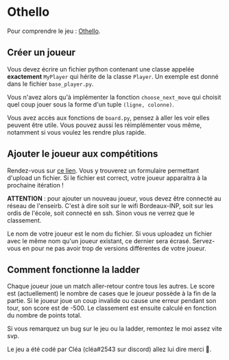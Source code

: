 # Othello

Pour comprendre le jeu : [Othello](https://www.eothello.com/).

## Créer un joueur

Vous devez écrire un fichier python contenant une classe appelée **exactement** ``MyPlayer`` qui hérite de la classe ``Player``. Un exemple est donné dans le fichier ``base_player.py``.

Vous n'avez alors qu'à implémenter la fonction ``choose_next_move`` qui choisit quel coup jouer sous la forme d'un tuple ``(ligne, colonne)``. 

Vous avez accès aux fonctions de ``board.py``, pensez à aller les voir elles peuvent être utile. Vous pouvez aussi les réimplémenter vous même, notamment si vous voulez les rendre plus rapide.

## Ajouter le joueur aux compétitions

Rendez-vous sur [ce lien](https://aaguilamultn.zzz.bordeaux-inp.fr/ladder/).
Vous y trouverez un formulaire permettant d'upload un fichier. Si le fichier est correct, votre joueur apparaitra à la prochaine itération !

**ATTENTION** : pour ajouter un nouveau joueur, vous devez être connecté au réseau de l'enseirb. C'est à dire soit sur le wifi Bordeaux-INP, soit sur les ordis de l'école, soit connecté en ssh. Sinon vous ne verrez que le classement.

Le nom de votre joueur est le nom du fichier. Si vous uploadez un fichier avec le même nom qu'un joueur existant, ce dernier sera écrasé. Servez-vous en pour ne pas avoir trop de versions différentes de votre joueur.

## Comment fonctionne la ladder

Chaque joueur joue un match aller-retour contre tous les autres. Le score est (actuellement) le nombre de cases que le joueur possède à la fin de la partie. Si le joueur joue un coup invalide ou cause une erreur pendant son tour, son score est de -500.
Le classement est ensuite calculé en fonction du nombre de points total.

Si vous remarquez un bug sur le jeu ou la ladder, remontez le moi assez vite svp.

Le jeu a été codé par Cléa (cléa#2543 sur discord) allez lui dire merci 🙂.